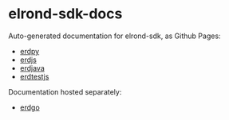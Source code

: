 # elrond-sdk-docs

Auto-generated documentation for elrond-sdk, as Github Pages:

- [erdpy](https://elrondnetwork.github.io/elrond-sdk-docs/erdpy/build/html)
- [erdjs](https://elrondnetwork.github.io/elrond-sdk-docs/erdjs)
- [erdjava](https://elrondnetwork.github.io/elrond-sdk-docs/erdjava)
- [erdtestjs](https://elrondnetwork.github.io/elrond-sdk-docs/erdtestjs)

Documentation hosted separately:

 - [erdgo](https://pkg.go.dev/github.com/ElrondNetwork/elrond-sdk/erdgo)